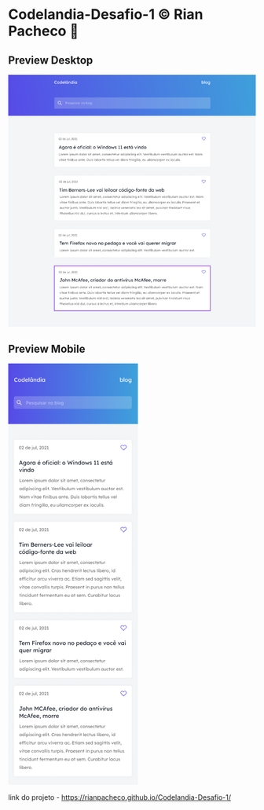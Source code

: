 # Codelandia-Desafio-1 &copy; Rian Pacheco 🚀

## Preview Desktop

<img src="images/Design-Desktop.PNG">

## Preview Mobile 

<img src="images/Design-Moblie.PNG">

link do projeto - https://rianpacheco.github.io/Codelandia-Desafio-1/
